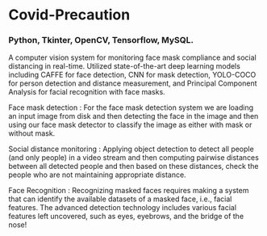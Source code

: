 # Covid-Precaution
### Python, Tkinter, OpenCV, Tensorflow, MySQL.

A computer vision system for monitoring face mask compliance and social distancing in real-time. Utilized state-of-the-art deep learning models including CAFFE for face detection, CNN for mask detection, YOLO-COCO for person detection and distance measurement, and Principal Component Analysis for facial recognition with face masks.

Face mask detection : For the face mask detection system we are loading an input image from disk and then detecting the face in the image and then using our face mask detector to classify the image as either with mask or without mask.

Social distance monitoring : Applying object detection to detect all people (and only people) in a video stream and then computing pairwise distances between all detected people and then based on these distances,  check the people who are not maintaining appropriate distance.

Face Recognition : Recognizing  masked faces requires making a system that can identify the available datasets of a masked face, i.e., facial features. The advanced detection technology includes various facial features left uncovered, such as eyes, eyebrows, and the bridge of the nose!
